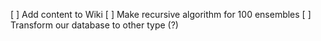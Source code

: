 [ ] Add content to Wiki
[ ] Make recursive algorithm for 100 ensembles
[ ] Transform our database to other type (?)
